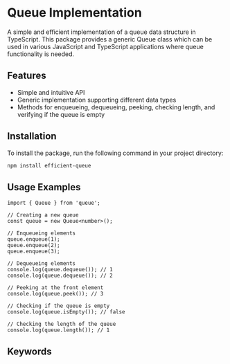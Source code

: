 # Queue Implementation

A simple and efficient implementation of a queue data structure in TypeScript. This package provides a generic Queue class which can be used in various JavaScript and TypeScript applications where queue functionality is needed.

## Features

- Simple and intuitive API
- Generic implementation supporting different data types
- Methods for enqueueing, dequeueing, peeking, checking length, and verifying if the queue is empty

## Installation

To install the package, run the following command in your project directory:

```bash
npm install efficient-queue
```

## Usage Examples
```
import { Queue } from 'queue';

// Creating a new queue
const queue = new Queue<number>();

// Enqueueing elements
queue.enqueue(1);
queue.enqueue(2);
queue.enqueue(3);

// Dequeueing elements
console.log(queue.dequeue()); // 1
console.log(queue.dequeue()); // 2

// Peeking at the front element
console.log(queue.peek()); // 3

// Checking if the queue is empty
console.log(queue.isEmpty()); // false

// Checking the length of the queue
console.log(queue.length()); // 1
```

## Keywords